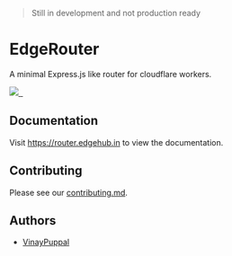 > Still in development and not production ready

# EdgeRouter

A minimal Express.js like router for cloudflare workers.

<p>
  <a aria-label="ZEIT logo" href="https://github.com/zeit">
    <img src="https://img.shields.io/badge/MADE%20BY%20EdgeHub-000000.svg?style=for-the-badge&logo=EdgeHub&labelColor=000000&logoWidth=20">
  </a>
  <a aria-label="NPM version" href="https://www.npmjs.com/package/next">
    <img alt="" src="https://img.shields.io/npm/v/@edgehub/router.svg?style=for-the-badge&labelColor=000000">
  </a>
  <a aria-label="License" href="https://github.com/edge-hub/router/blob/master/LICENSE.md">
    <img alt="" src="https://img.shields.io/npm/l/@edgehub/router.svg?style=for-the-badge&labelColor=000000">
  </a>
</p>

## Documentation

Visit <a aria-label="edgehub router learn" href="https://router.edgehub.in">https://router.edgehub.in</a> to view the documentation.

## Contributing

Please see our [contributing.md](/contributing.md).

## Authors

- [VinayPuppal](https://vinaypuppal.com)
